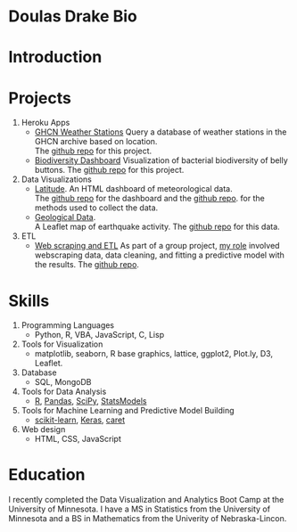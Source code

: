 # Doulas Drake Bio

# Introduction

# Projects
1.  Heroku Apps
    *  [GHCN Weather Stations](https://ghcn-leaflet.herokuapp.com/)  Query a database of weather stations in the GHCN archive based on location.  
    The [github repo](https://github.com/douglasdrake/GHCN-stations) for this project.
    *  [Biodiversity Dashboard](https://bellybuttonbiodiversitydrake.herokuapp.com/)  Visualization of bacterial biodiversity of belly buttons.  The [github repo](https://github.com/douglasdrake/myheroku) for this project.
2.  Data Visualizations
    * [Latitude](https://douglasdrake.github.io/weather/).  An HTML dashboard of meteorological data.  
    The [github repo](https://github.com/douglasdrake/weather) for the dashboard and 
    the [github repo](https://github.com/douglasdrake/WeatherData).
    for the methods used to collect the data.
    * [Geological Data](https://douglasdrake.github.io/geojson/).  
    A Leaflet map of earthquake activity.  The [github repo](https://github.com/douglasdrake/geojson) for this data.
3.  ETL
    * [Web scraping and ETL](https://dkloepper.github.io/ncs1ml/index.html) As part of a group project, [my role](https://github.com/Justinmatt21/NCS-1MLProject/blob/master/dougstuff/Data%20Preparation.pptx) involved webscraping data, data cleaning, and fitting a predictive model
    with the results.  The [github repo](https://github.com/Justinmatt21/NCS-1MLProject/tree/master/dougstuff).

# Skills
1.  Programming Languages
    * Python, R, VBA, JavaScript, C, Lisp
2.  Tools for Visualization
    * matplotlib, seaborn, R base graphics, lattice, ggplot2, Plot.ly, D3, Leaflet.
3.  Database
    * SQL, MongoDB
4.  Tools for Data Analysis
    * [R](https://www.r-project.org/), [Pandas](https://pandas.pydata.org/), 
    [SciPy](https://pandas.pydata.org/), [StatsModels](http://www.statsmodels.org/stable/index.html) 
5.  Tools for Machine Learning and Predictive Model Building
    * [scikit-learn](https://scikit-learn.org/stable/), [Keras](https://keras.io/), [caret](http://topepo.github.io/caret/index.html)
6.  Web design
    * HTML, CSS, JavaScript

# Education
I recently completed the Data Visualization and Analytics Boot Camp at the University of Minnesota.
I have a MS in Statistics from the University of Minnesota and a BS in Mathematics from the Univerity of Nebraska-Lincon.

